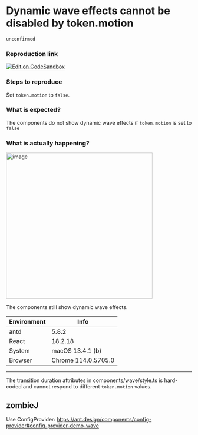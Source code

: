 # Dynamic wave effects cannot be disabled by token.motion

`unconfirmed`

### Reproduction link

[![Edit on CodeSandbox](https://codesandbox.io/static/img/play-codesandbox.svg)](https://codesandbox.io/s/sandpack-project-forked-8zvrct?file=/app.tsx)

### Steps to reproduce

Set `token.motion` to `false`.

### What is expected?

The components do not show dynamic wave effects if `token.motion` is set to `false`

### What is actually happening?

<img width="397" alt="image" src="https://github.com/ant-design/ant-design/assets/13076466/883b41a9-130c-4f7a-9c61-18837db423d8">

The components still show dynamic wave effects.

| Environment | Info                |
| ----------- | ------------------- |
| antd        | 5.8.2               |
| React       | 18.2.18             |
| System      | macOS 13.4.1 (b)    |
| Browser     | Chrome 114.0.5705.0 |

---

The transition duration attributes in components/wave/style.ts is hard-coded and cannot respond to different `token.motion` values.

<!-- generated by ant-design-issue-helper. DO NOT REMOVE -->

## zombieJ

Use ConfigProvider:
https://ant.design/components/config-provider#config-provider-demo-wave
